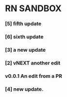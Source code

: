 # RN SANDBOX
### [5] fifth update
### [6] sixth update
### [3] a new update
### [2] vNEXT another edit
### v0.0.1 An edit from a PR
### [4] new update. 
